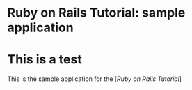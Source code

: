 # Ruby on Rails Tutorial: sample application
# This is a test

This is the sample application for 
the [*Ruby on Rails Tutorial*]


